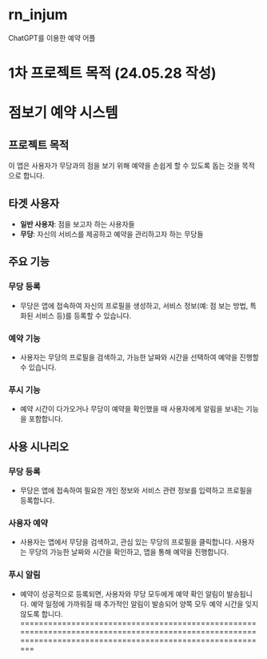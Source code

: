 # rn_injum
ChatGPT를 이용한 예약 어플

# 1차 프로젝트 목적 (24.05.28 작성)
# 점보기 예약 시스템

## 프로젝트 목적
이 앱은 사용자가 무당과의 점을 보기 위해 예약을 손쉽게 할 수 있도록 돕는 것을 목적으로 합니다.

## 타겟 사용자
- **일반 사용자**: 점을 보고자 하는 사용자들
- **무당**: 자신의 서비스를 제공하고 예약을 관리하고자 하는 무당들

## 주요 기능
### 무당 등록
- 무당은 앱에 접속하여 자신의 프로필을 생성하고, 서비스 정보(예: 점 보는 방법, 특화된 서비스 등)를 등록할 수 있습니다.

### 예약 기능
- 사용자는 무당의 프로필을 검색하고, 가능한 날짜와 시간을 선택하여 예약을 진행할 수 있습니다.

### 푸시 기능
- 예약 시간이 다가오거나 무당이 예약을 확인했을 때 사용자에게 알림을 보내는 기능을 포함합니다.

## 사용 시나리오
### 무당 등록
- 무당은 앱에 접속하여 필요한 개인 정보와 서비스 관련 정보를 입력하고 프로필을 등록합니다.

### 사용자 예약
- 사용자는 앱에서 무당을 검색하고, 관심 있는 무당의 프로필을 클릭합니다. 사용자는 무당의 가능한 날짜와 시간을 확인하고, 앱을 통해 예약을 진행합니다.

### 푸시 알림
- 예약이 성공적으로 등록되면, 사용자와 무당 모두에게 예약 확인 알림이 발송됩니다. 예약 일정에 가까워질 때 추가적인 알림이 발송되어 양쪽 모두 예약 시간을 잊지 않도록 합니다.
============================================================================================================================================================
